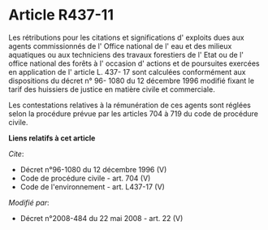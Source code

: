 # Article R437-11

Les rétributions pour les citations et significations d' exploits dues aux agents commissionnés de l' Office national de l'
eau et des milieux aquatiques ou aux techniciens des travaux forestiers de l' Etat ou de l' office national des forêts à l'
occasion d' actions et de poursuites exercées en application de l' article L. 437- 17 sont calculées conformément aux
dispositions du décret n° 96- 1080 du 12 décembre 1996 modifié fixant le tarif des huissiers de justice en matière civile et
commerciale. 

Les contestations relatives à la rémunération de ces agents sont réglées selon la procédure prévue par les articles 704 à 719
du code de procédure civile.

**Liens relatifs à cet article**

_Cite_:

  - Décret n°96-1080 du 12 décembre 1996 (V)
  - Code de procédure civile - art. 704 (V)
  - Code de l'environnement - art. L437-17 (V)

_Modifié par_:

  - Décret n°2008-484 du 22 mai 2008 - art. 22 (V)
